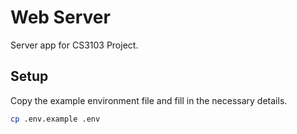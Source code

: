 # Web Server

Server app for CS3103 Project.

## Setup

Copy the example environment file and fill in the necessary details.

```bash
cp .env.example .env
```
